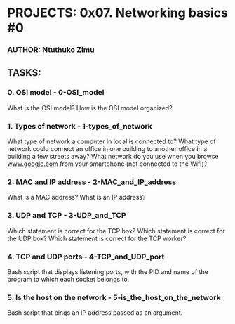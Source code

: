 # PROJECTS: 0x07. Networking basics #0
### AUTHOR: Ntuthuko Zimu

## TASKS:
### 0. OSI model - 0-OSI_model
What is the OSI model?  How is the OSI model organized?

### 1. Types of network - 1-types_of_network
What type of network a computer in local is connected to?  What type of network could connect an office in one building to another office in a building a few streets away?  What network do you use when you browse www.google.com from your smartphone (not connected to the Wifi)?

### 2. MAC and IP address - 2-MAC_and_IP_address
What is a MAC address?  What is an IP address?

### 3. UDP and TCP - 3-UDP_and_TCP
Which statement is correct for the TCP box?  Which statement is correct for the UDP box?  Which statement is correct for the TCP worker?

### 4. TCP and UDP ports - 4-TCP_and_UDP_port
Bash script that displays listening ports, with the PID and name of the program to which each socket belongs to.

### 5. Is the host on the network - 5-is_the_host_on_the_network
Bash script that pings an IP address passed as an argument.
